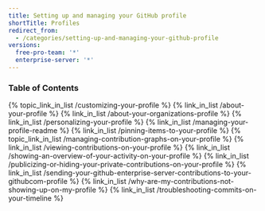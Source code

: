 ```yaml
---
title: Setting up and managing your GitHub profile
shortTitle: Profiles
redirect_from:
  - /categories/setting-up-and-managing-your-github-profile
versions:
  free-pro-team: '*'
  enterprise-server: '*'
---
```



### Table of Contents

{% topic_link_in_list /customizing-your-profile %}
    {% link_in_list /about-your-profile %}
    {% link_in_list /about-your-organizations-profile %}
    {% link_in_list /personalizing-your-profile %}
    {% link_in_list /managing-your-profile-readme %}
    {% link_in_list /pinning-items-to-your-profile %}
{% topic_link_in_list /managing-contribution-graphs-on-your-profile %}
    {% link_in_list /viewing-contributions-on-your-profile %}
    {% link_in_list /showing-an-overview-of-your-activity-on-your-profile %}
    {% link_in_list /publicizing-or-hiding-your-private-contributions-on-your-profile %}
    {% link_in_list /sending-your-github-enterprise-server-contributions-to-your-githubcom-profile %}
    {% link_in_list /why-are-my-contributions-not-showing-up-on-my-profile %}
    {% link_in_list /troubleshooting-commits-on-your-timeline %}
